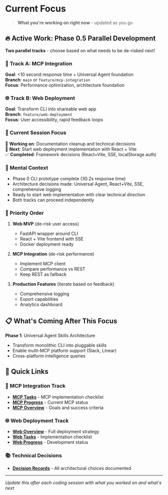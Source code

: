 # Current Focus

> **What you're working on right now** - updated as you go

## 🔥 Active Work: Phase 0.5 Parallel Development

**Two parallel tracks** - choose based on what needs to be de-risked next!

### 🚀 Track A: MCP Integration
**Goal**: <10 second response time + Universal Agent foundation  
**Branch**: `main` or `feature/mcp-integration`  
**Focus**: Performance optimization, architecture foundation

### 🌐 Track B: Web Deployment  
**Goal**: Transform CLI into shareable web app  
**Branch**: `feature/web-deployment`  
**Focus**: User accessibility, rapid feedback loops

### 🎯 Current Session Focus
🔄 **Working on**: Documentation cleanup and technical decisions  
🎯 **Next**: Start web deployment implementation with React + Vite  
✅ **Completed**: Framework decisions (React+Vite, SSE, localStorage auth)  

### 🧠 Mental Context
- Phase 0 CLI prototype complete (30.2s response time)
- Architecture decisions made: Universal Agent, React+Vite, SSE, comprehensive logging
- Ready to start web implementation with clear technical direction
- Both tracks can proceed independently

### 🚧 Priority Order

1. **Web MVP** (de-risk user access)
   - FastAPI wrapper around CLI
   - React + Vite frontend with SSE
   - Docker deployment ready
   
2. **MCP Integration** (de-risk performance)
   - Implement MCP client
   - Compare performance vs REST
   - Keep REST as fallback

3. **Production Features** (iterate based on feedback)
   - Comprehensive logging
   - Export capabilities
   - Analytics dashboard

## 📋 What's Coming After This Focus

**Phase 1**: Universal Agent Skills Architecture
- Transform monolithic CLI into pluggable skills
- Enable multi-MCP platform support (Slack, Linear)
- Cross-platform intelligence queries

## 🔗 Quick Links

### 🚀 MCP Integration Track
- **[MCP Tasks](../implementation/phase-0.5-mcp/tasks.md)** - MCP implementation checklist
- **[MCP Progress](../implementation/phase-0.5-mcp/progress.md)** - Current MCP status
- **[MCP Overview](../implementation/phase-0.5-mcp/overview.md)** - Goals and success criteria

### 🌐 Web Deployment Track  
- **[Web Overview](../implementation/phase-0.5-web/overview.md)** - Full deployment strategy
- **[Web Tasks](../implementation/phase-0.5-web/tasks.md)** - Implementation checklist
- **[Web Progress](../implementation/phase-0.5-web/progress.md)** - Development status

### 📚 Technical Decisions
- **[Decision Records](../reference/decisions.md)** - All architectural choices documented

---

*Update this after each coding session with what you worked on and what's next*
